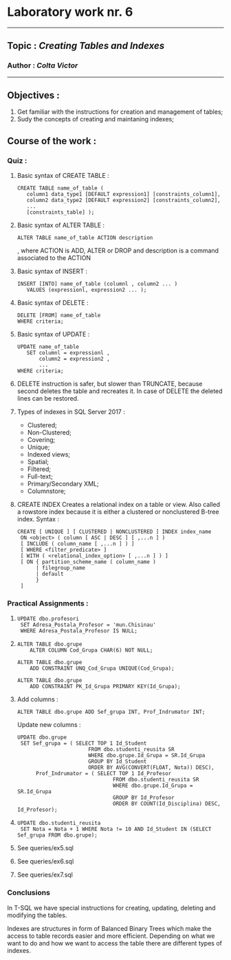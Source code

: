 # Laboratory work nr. 6
-----
## Topic : *Creating Tables and Indexes*
### Author : *Colta Victor*
-----
## Objectives :
1. Get familiar with the instructions for creation and management of tables;
2. Sudy the concepts of creating and maintaning indexes;

## Course of the work :
### Quiz :

1. Basic syntax of CREATE TABLE :
   ```
   CREATE TABLE name_of_table (
      column1 data_type1 [DEFAULT expression1] [constraints_column1],
      column2 data_type2 [DEFAULT expression2] [constraints_column2],
      ...
      [constraints_table] );
   ```

2. Basic syntax of ALTER TABLE :
   ```
   ALTER TABLE name_of_table ACTION description
   ```
   , where ACTION is ADD, ALTER or DROP and description is a command associated to the ACTION

3. Basic syntax of INSERT :
   ```
   INSERT [INTO] name_of_table (columnl , column2 ... )
      VALUES (expressionl, expression2 ... );
   ```

4. Basic syntax of DELETE :
   ```
   DELETE [FROM] name_of_table
   WHERE criteria;
   ```

5. Basic syntax of UPDATE :
   ```
   UPDATE name_of_table
      SET columnl = expressionl ,
          column2 = expression2 ,
          ...
   WHERE criteria;
   ```

6. DELETE instruction is safer, but slower than TRUNCATE, because second deletes the table and recreates it. In case of DELETE the deleted lines can be restored.

7. Types of indexes in SQL Server 2017 :

   * Clustered;
   * Non-Clustered;
   * Covering;
   * Unique;
   * Indexed views;
   * Spatial;
   * Filtered;
   * Full-text;
   * Primary/Secondary XML;
   * Columnstore;

8. CREATE INDEX Creates a relational index on a table or view. Also called a rowstore index because it is either a clustered or nonclustered B-tree index. Syntax :
   ```
   CREATE [ UNIQUE ] [ CLUSTERED | NONCLUSTERED ] INDEX index_name
    ON <object> ( column [ ASC | DESC ] [ ,...n ] )
    [ INCLUDE ( column_name [ ,...n ] ) ]
    [ WHERE <filter_predicate> ]
    [ WITH ( <relational_index_option> [ ,...n ] ) ]
    [ ON { partition_scheme_name ( column_name )
         | filegroup_name
         | default
         }
    ]
   ```

### Practical Assignments :
1.
   ```
   UPDATE dbo.profesori
	SET Adresa_Postala_Profesor = 'mun.Chisinau'
	WHERE Adresa_Postala_Profesor IS NULL;
   ```

2.
   ```
   ALTER TABLE dbo.grupe
	   ALTER COLUMN Cod_Grupa CHAR(6) NOT NULL;

   ALTER TABLE dbo.grupe
	   ADD CONSTRAINT UNQ_Cod_Grupa UNIQUE(Cod_Grupa);

   ALTER TABLE dbo.grupe
	   ADD CONSTRAINT PK_Id_Grupa PRIMARY KEY(Id_Grupa);
   ```

3. Add columns :
   ```
   ALTER TABLE dbo.grupe ADD Sef_grupa INT, Prof_Indrumator INT;
   ```

   Update new columns :
   ```
   UPDATE dbo.grupe
	SET Sef_grupa = ( SELECT TOP 1 Id_Student
					      FROM dbo.studenti_reusita SR
					      WHERE dbo.grupe.Id_Grupa = SR.Id_Grupa
					      GROUP BY Id_Student
					      ORDER BY AVG(CONVERT(FLOAT, Nota)) DESC),
		 Prof_Indrumator = ( SELECT TOP 1 Id_Profesor
							      FROM dbo.studenti_reusita SR
							      WHERE dbo.grupe.Id_Grupa = SR.Id_Grupa
							      GROUP BY Id_Profesor
							      ORDER BY COUNT(Id_Disciplina) DESC, Id_Profesor);
   ```

4.
   ```
   UPDATE dbo.studenti_reusita
	SET Nota = Nota + 1 WHERE Nota != 10 AND Id_Student IN (SELECT Sef_grupa FROM dbo.grupe);
   ```

5. See queries/ex5.sql

6. See queries/ex6.sql

7. See queries/ex7.sql

### Conclusions

In T-SQL we have special instructions for creating, updating, deleting and modifying the tables.

Indexes are structures in form of Balanced Binary Trees which make the access to table records easier and more efficient. Depending on what we want to do and how we want to access the table there are different types of indexes.
